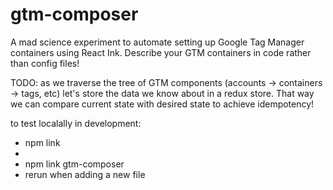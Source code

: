 # gtm-composer

A mad science experiment to automate setting up Google Tag Manager containers using React Ink. Describe your GTM containers in code rather than config files!

TODO: as we traverse the tree of GTM components (accounts -> containers -> tags, etc) let's store the data we know about in a redux store. That way we can compare current state with desired state to achieve idempotency!

to test localally in development:

 - npm link
 - <cd into project dir>
 - npm link gtm-composer
 - rerun when adding a new file